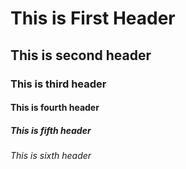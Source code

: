 # This is First Header
## This is second header
### This is third header
#### This is fourth header
##### This is fifth header
###### This is sixth header
